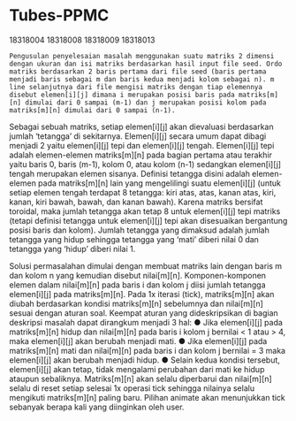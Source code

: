 # Tubes-PPMC
18318004 18318008 18318009 18318013

	Pengusulan penyelesaian masalah menggunakan suatu matriks 2 dimensi dengan ukuran dan isi matriks berdasarkan hasil input file seed. Ordo matriks berdasarkan 2 baris pertama dari file seed (baris pertama menjadi baris sebagai m dan baris kedua menjadi kolom sebagai n). m line selanjutnya dari file mengisi matriks dengan tiap elemennya disebut elemen[i][j] dimana i merupakan posisi baris pada matriks[m][n] dimulai dari 0 sampai (m-1) dan j merupakan posisi kolom pada matriks[m][n] dimulai dari 0 sampai (n-1).
Sebagai sebuah matriks, setiap elemen[i][j] akan dievaluasi berdasarkan jumlah ‘tetangga’ di sekitarnya. Elemen[i][j] secara umum dapat dibagi menjadi 2 yaitu elemen[i][j] tepi dan elemen[i][j] tengah. Elemen[i][j] tepi adalah elemen-elemen matriks[m][n] pada bagian pertama atau terakhir yaitu baris 0, baris (m-1), kolom 0, atau kolom (n-1) sedangkan elemen[i][j] tengah merupakan elemen sisanya.
Definisi tetangga disini adalah elemen-elemen pada matriks[m][n] lain yang mengelilingi suatu elemen[i][j] (untuk setiap elemen tengah terdapat 8 tetangga: kiri atas, atas, kanan atas, kiri, kanan, kiri bawah, bawah, dan kanan bawah). Karena matriks bersifat toroidal, maka jumlah tetangga akan tetap 8 untuk elemen[i][j] tepi matriks (tetapi definisi tetangga untuk elemen[i][j] tepi akan disesuaikan bergantung posisi baris dan kolom). Jumlah tetangga yang dimaksud adalah jumlah tetangga yang hidup sehingga tetangga yang ‘mati’ diberi nilai 0 dan tetangga yang ‘hidup’ diberi nilai 1.

Solusi permasalahan dimulai dengan membuat matriks lain dengan baris m dan kolom n yang kemudian disebut nilai[m][n]. Komponen-komponen elemen dalam nilai[m][n] pada baris i dan kolom j diisi jumlah tetangga elemen[i][j] pada matriks[m][n].
Pada 1x iterasi (tick), matriks[m][n] akan diubah berdasarkan kondisi matriks[m][n] sebelumnya dan nilai[m][n] sesuai dengan aturan soal. Keempat aturan yang dideskripsikan di bagian deskripsi masalah dapat dirangkum menjadi 3 hal:
●	Jika elemen[i][j] pada matriks[m][n] hidup dan nilai[m][n] pada baris i kolom j bernilai < 1 atau > 4, maka elemen[i][j] akan berubah menjadi mati.
●	Jika elemen[i][j] pada matriks[m][n] mati dan nilai[m][n] pada baris i dan kolom j bernilai = 3 maka elemen[i][j] akan berubah menjadi hidup.
●	Selain kedua kondisi tersebut, elemen[i][j] akan tetap, tidak mengalami perubahan dari mati ke hidup ataupun sebaliknya.
	Matriks[m][n] akan selalu diperbarui dan nilai[m][n] selalu di reset setiap selesai 1x operasi tick sehingga nilainya selalu mengikuti matriks[m][n] paling baru. Pilihan animate akan menunjukkan tick sebanyak berapa kali yang diinginkan oleh user.
